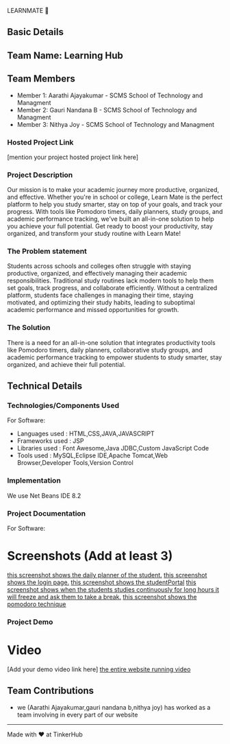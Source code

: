 LEARNMATE 🎯


## Basic Details

## Team Name: Learning Hub


## Team Members

- Member 1: Aarathi Ajayakumar - SCMS School of Technology and Managment
- Member 2: Gauri Nandana B - SCMS School of Technology and Managment
- Member 3: Nithya Joy - SCMS School of Technology and Managment

### Hosted Project Link
[mention your project hosted project link here]

### Project Description

Our mission is to make your academic journey more productive, organized, and effective. 
Whether you're in school or college, Learn Mate is the perfect platform to help you study smarter, stay on top of your goals, and track your progress. 
With tools like Pomodoro timers, daily planners, study groups, and academic performance tracking, we’ve built an all-in-one solution to help you achieve your full potential.
Get ready to boost your productivity, stay organized, and transform your study routine with Learn Mate!

### The Problem statement

Students across schools and colleges often struggle with staying productive, organized, and effectively managing their academic responsibilities. 
Traditional study routines lack modern tools to help them set goals, track progress, and collaborate efficiently. Without a centralized platform, 
students face challenges in managing their time, staying motivated, and optimizing their study habits, leading to suboptimal academic performance and missed opportunities for growth. 

### The Solution

There is a need for an all-in-one solution that integrates productivity tools like Pomodoro timers, daily planners, collaborative study groups, and academic performance tracking to 
empower students to study smarter, stay organized, and achieve their full potential.


## Technical Details

### Technologies/Components Used

For Software:
- Languages used : HTML,CSS,JAVA,JAVASCRIPT
- Frameworks used : JSP
- Libraries used : Font Awesome,Java JDBC,Custom JavaScript Code
- Tools used : MySQL,Eclipse IDE,Apache Tomcat,Web Browser,Developer Tools,Version Control


### Implementation

We use Net Beans IDE 8.2

### Project Documentation
For Software:

# Screenshots (Add at least 3)

[this screenshot shows the daily planner of the student.](dp.png)
 [this screenshot shows the login page.](lg.png)
 [this screenshot shows the studentPortal](sp.png)
 [this screenshot shows when the students studies continuously for long hours it will freeze and ask them to take a break.](freze.png)
[this screenshot shows the pomodoro technique](pomo.png)

### Project Demo
# Video
[Add your demo video link here]
[the entire website running video](https://drive.google.com/drive/folders/1tp8HjG91X5lxQ7nnprx2hIb0w5NqHRbY?usp=drive_link)


## Team Contributions
- we (Aarathi Ajayakumar,gauri nandana b,nithya joy) has worked as a team involving in every part of our website

---
Made with ❤ at TinkerHub
